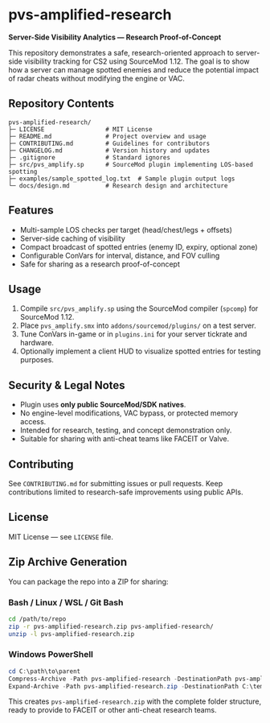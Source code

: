 # pvs-amplified-research

**Server-Side Visibility Analytics — Research Proof-of-Concept**

This repository demonstrates a safe, research-oriented approach to server-side visibility tracking for CS2 using SourceMod 1.12. The goal is to show how a server can manage spotted enemies and reduce the potential impact of radar cheats without modifying the engine or VAC.

## Repository Contents

```
pvs-amplified-research/
├─ LICENSE                 # MIT License
├─ README.md               # Project overview and usage
├─ CONTRIBUTING.md         # Guidelines for contributors
├─ CHANGELOG.md            # Version history and updates
├─ .gitignore              # Standard ignores
├─ src/pvs_amplify.sp      # SourceMod plugin implementing LOS-based spotting
├─ examples/sample_spotted_log.txt  # Sample plugin output logs
└─ docs/design.md          # Research design and architecture
```

## Features

* Multi-sample LOS checks per target (head/chest/legs + offsets)
* Server-side caching of visibility
* Compact broadcast of spotted entries (enemy ID, expiry, optional zone)
* Configurable ConVars for interval, distance, and FOV culling
* Safe for sharing as a research proof-of-concept

## Usage

1. Compile `src/pvs_amplify.sp` using the SourceMod compiler (`spcomp`) for SourceMod 1.12.
2. Place `pvs_amplify.smx` into `addons/sourcemod/plugins/` on a test server.
3. Tune ConVars in-game or in `plugins.ini` for your server tickrate and hardware.
4. Optionally implement a client HUD to visualize spotted entries for testing purposes.

## Security & Legal Notes

* Plugin uses **only public SourceMod/SDK natives**.
* No engine-level modifications, VAC bypass, or protected memory access.
* Intended for research, testing, and concept demonstration only.
* Suitable for sharing with anti-cheat teams like FACEIT or Valve.

## Contributing

See `CONTRIBUTING.md` for submitting issues or pull requests. Keep contributions limited to research-safe improvements using public APIs.

## License

MIT License — see `LICENSE` file.

## Zip Archive Generation

You can package the repo into a ZIP for sharing:

### Bash / Linux / WSL / Git Bash

```bash
cd /path/to/repo
zip -r pvs-amplified-research.zip pvs-amplified-research/
unzip -l pvs-amplified-research.zip
```

### Windows PowerShell

```powershell
cd C:\path\to\parent
Compress-Archive -Path pvs-amplified-research -DestinationPath pvs-amplified-research.zip
Expand-Archive -Path pvs-amplified-research.zip -DestinationPath C:\temp\unzip_test -Force
```

This creates `pvs-amplified-research.zip` with the complete folder structure, ready to provide to FACEIT or other anti-cheat research teams.
